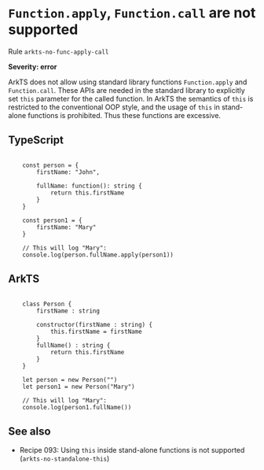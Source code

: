 #  ``Function.apply``, ``Function.call`` are not supported

Rule ``arkts-no-func-apply-call``

**Severity: error**

ArkTS does not allow using standard library functions ``Function.apply`` 
and ``Function.call``. These APIs are needed in the standard library to
explicitly set ``this`` parameter for the called function.
In ArkTS the semantics of ``this`` is restricted to the conventional OOP
style, and the usage of ``this`` in stand-alone functions is prohibited.
Thus these functions are excessive.


## TypeScript


```

    const person = {
        firstName: "John",

        fullName: function(): string {
            return this.firstName
        }
    }

    const person1 = {
        firstName: "Mary"
    }

    // This will log "Mary":
    console.log(person.fullName.apply(person1))

```

## ArkTS


```

    class Person {
        firstName : string

        constructor(firstName : string) {
            this.firstName = firstName
        }
        fullName() : string {
            return this.firstName
        }
    }

    let person = new Person("")
    let person1 = new Person("Mary")

    // This will log "Mary":
    console.log(person1.fullName())

```

## See also

- Recipe 093:  Using ``this`` inside stand-alone functions is not supported (``arkts-no-standalone-this``)


